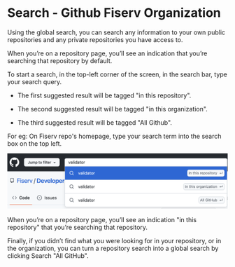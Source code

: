# Search - Github Fiserv Organization

Using the global search, you can search  any information to your own public repositories and any private repositories you have access to.

When you’re on a repository page, you’ll see an indication that you’re searching that repository by default. 

To start a search, in the top-left corner of the screen, in the search bar, type your search query.

- The first suggested result will be tagged "in this repository". 

- The second suggested result will be tagged "in this organization".

- The third suggested result will be tagged "All Github".


For eg: On Fiserv repo's homepage, type your search term into the search box on the top left. 

![global search](./images/globalsearch.png)


When you’re on a repository page, you’ll see an indication "in this repository" that you’re searching that repository. 

Finally, if you didn’t find what you were looking for in your repository, or in the organization, you can turn a repository search into a global search by clicking Search "All GitHub".







